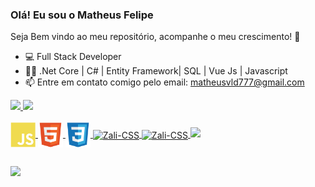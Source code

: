 ### Olá! Eu sou o Matheus Felipe 
Seja Bem vindo ao meu repositório, acompanhe o meu crescimento! 👋



- 💻 Full Stack Developer
- 👨‍💻 .Net Core | C# | Entity Framework| SQL | Vue Js | Javascript 
- 📫 Entre em contato comigo pelo email: matheusvld777@gmail.com

<div>
  <a href="https://github.com/MatheusF3lipe">
  <img height="180em" src="https://github-readme-stats.vercel.app/api?username=MatheusF3lipe&show_icons=true&theme=radical&include_all_commits=true&count_private=true"/>
  <img height="180em" src="https://github-readme-stats.vercel.app/api/top-langs/?username=MatheusF3lipe&layout=compact&langs_count=7&theme=radical"/>
</div>
  
  <div style="display: inline_block"><br>
  <img align="center" alt="Zali-Js" height="40" width="40" src="https://raw.githubusercontent.com/devicons/devicon/master/icons/javascript/javascript-plain.svg">
  <img align="center" alt="Zali-HTML" height="40" width="40" src="https://raw.githubusercontent.com/devicons/devicon/master/icons/html5/html5-original.svg">
  <img align="center" alt="Zali-CSS" height="40" width="40" src="https://raw.githubusercontent.com/devicons/devicon/master/icons/css3/css3-original.svg">
  <img align="center" alt="Zali-CSS" height="40" width="40" src="https://cdn.jsdelivr.net/gh/devicons/devicon/icons/nodejs/nodejs-original-wordmark.svg">
  <img align="center" alt="Zali-CSS" height="40" width="40" src="https://cdn.jsdelivr.net/gh/devicons/devicon/icons/vuejs/vuejs-original-wordmark.svg"> 
  <img src="https://cdn.jsdelivr.net/gh/devicons/devicon/icons/dotnetcore/dotnetcore-original.svg" />
  <i class="devicon-mysql-plain-wordmark"></i>
          
          
    
</div>
  
  ##
 <div>
   <a href="https://www.linkedin.com/in/matheus-felipe-7aa2641b1/" target="_blank"><img src="https://img.shields.io/badge/-LinkedIn-%230077B5?style=for-the-badge&logo=linkedin&logoColor=white" target="_blank"></a> 
  </div>
   

